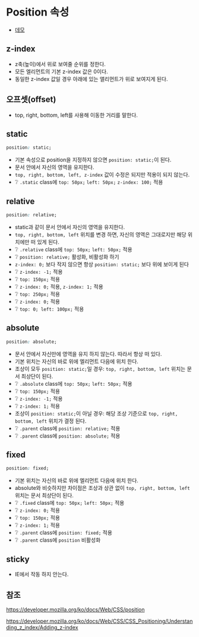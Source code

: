 # Position 속성

* [데모](https://ovdncids.github.io/html-css-curriculum/position)

## z-index
* z축(높이)에서 위로 보여줄 순위를 정한다.
* 모든 엘리먼트의 기본 z-index 값은 0이다.
* 동일한 z-index 값일 경우 아래에 있는 앨리먼트가 위로 보여지게 된다.

## 오프셋(offset)
* top, right, bottom, left를 사용해 이동한 거리를 말한다.

<!-- 구글 색상
파란색: #4285F4
빨간색: #EA4335
노란색: #FBBC05
녹색: #34A853

#235bb6 -->

## static
```css
position: static;
```
* 기본 속성으로 position을 지정하지 않으면 `position: static;`이 된다.
* 문서 안에서 자신의 영역을 유지한다.
* `top, right, bottom, left, z-index` 값이 수정은 되지만 적용이 되지 않는다.
* ❔ `.static` class에 `top: 50px;` `left: 50px;` `z-index: 100;` 적용

## relative
```css
position: relative;
```
* static과 같이 문서 안에서 자신의 영역을 유지한다.
* `top, right, bottom, left` 위치를 변경 하면, 자신의 영역은 그대로지만 해당 위치에만 떠 있게 된다.
* ❔ `.relative` class에 `top: 50px;` `left: 50px;` 적용
* ❔ `position: relative;` 활성화, 비활성화 하기
* `z-index: 0;` 보다 작지 않으면 항상 `position: static;` 보다 위에 보이게 된다
* ❔ `z-index: -1;` 적용
* ❔ `top: 150px;` 적용
* ❔ `z-index: 0;` 적용, `z-index: 1;` 적용
* ❔ `top: 250px;` 적용
* ❔ `z-index: 0;` 적용
* ❔ `top: 0; left: 100px;` 적용

## absolute
```css
position: absolute;
```
* 문서 안에서 자신만에 영역을 유지 하지 않는다. 따라서 항상 떠 있다.
* 기본 위치는 자신의 바로 위에 엘리먼트 다음에 위치 한다.
* 조상이 모두 `position: static;`일 경우: `top, right, bottom, left` 위치는 문서 최상단이 된다.
* ❔ `.absolute` class에 `top: 50px;` `left: 50px;` 적용
* ❔ `top: 150px;` 적용
* ❔ `z-index: -1;` 적용
* ❔ `z-index: 1;` 적용
* 조상이 `position: static;`이 아닐 경우: 해당 조상 기준으로 `top, right, bottom, left` 위치가 결정 된다.
* ❔ `.parent` class에 `position: relative;` 적용
* ❔ `.parent` class에 `position: absolute;` 적용

## fixed
```css
position: fixed;
```
* 기본 위치는 자신의 바로 위에 엘리먼트 다음에 위치 한다.
* absolute와 비슷하지만 차이점은 조상과 상관 없이 `top, right, bottom, left` 위치는 문서 최상단이 된다.
* ❔ `.fixed` class에 `top: 50px;` `left: 50px;` 적용
* ❔ `z-index: 0;` 적용
* ❔ `top: 150px;` 적용
* ❔ `z-index: 1;` 적용
* ❔ `.parent` class에 `position: fixed;` 적용
* ❔ `.parent` class에 `position` 비활성화

## sticky
* IE에서 작동 하지 안는다.

## 참조
https://developer.mozilla.org/ko/docs/Web/CSS/position

https://developer.mozilla.org/ko/docs/Web/CSS/CSS_Positioning/Understanding_z_index/Adding_z-index
